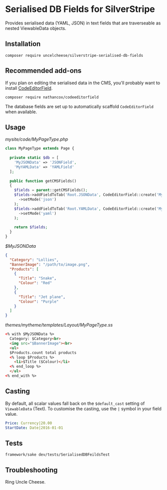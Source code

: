 # Serialised DB Fields for SilverStripe

Provides serialised data (YAML, JSON) in text fields that are traverseable as nested ViewableData objects.

## Installation
`composer require uncelcheese/silverstripe-serialised-db-fields`

## Recommended add-ons

If you plan on editing the serialised data in the CMS, you'll probably want to install [CodeEditorField](https://github.com/nathancox/silverstripe-codeeditorfield).

`composer require nathancox/codeeditorfield`

The database fields are set up to automatically scaffold `CodeEditorField` when available.

## Usage

*mysite/code/MyPageType.php*
```php
class MyPageType extends Page {
  
  private static $db = [
    'MyJSONData' => 'JSONField',
    'MyYAMLData' => 'YAMLField'
  ];
  
  public function getCMSFields()
  {
    $fields = parent::getCMSFields();
    $fields->addFieldToTab('Root.JSONData', CodeEditorField::create('MyJSONData')
      ->setMode('json')
    );
    $fields->addFieldToTab('Root.YAMLData', CodeEditorField::create('MyYAMLData')
      ->setMode('yaml')
    );
    
    return $fields;
  }
}
```

*$MyJSONData*
```json
{
  "Category": "Lollies",
  "BannerImage": "/path/to/image.png",
  "Products": [
    {
      "Title": "Snake",
      "Colour": "Red"
    },
    {
      "Title": "Jet plane",
      "Colour": "Purple"
    }
  ]
}
```


*themes/mytheme/templates/Layout/MyPageType.ss*
```html
<% with $MyJSONData %>
  Category: $Category<br>
  <img src="$BannerImage"><br>
  <ul>
  $Products.count total products
  <% loop $Products %>
  	<li>$Title ($Colour)</li>
  <% end_loop %>
  </ul>
<% end_with %>
```

## Casting

By default, all scalar values fall back on the `$default_cast` setting of `ViewableData` (Text). To customise the casting, use the `|` symbol in your field value.

```yaml
Price: Currency|20.00
StartDate: Date|2016-01-01
```

## Tests

`framework/sake dev/tests/SerialisedDBFeildsTest`

## Troubleshooting

Ring Uncle Cheese.
